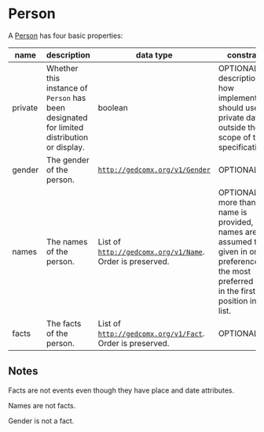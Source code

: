 # Person

A [Person](https://github.com/FamilySearch/gedcomx/blob/master/specifications/conceptual-model-specification.md#person) has four basic properties:

name  | description | data type | constraints
------|-------------|-----------|------------
private | Whether this instance of `Person` has been designated for limited distribution or display. | boolean | OPTIONAL. A description of how implementations should use private data is outside the scope of this specification.
gender | The gender of the person. | [`http://gedcomx.org/v1/Gender`](https://github.com/FamilySearch/gedcomx/blob/master/specifications/conceptual-model-specification.md#gender) | OPTIONAL.
names | The names of the person. | List of [`http://gedcomx.org/v1/Name`](https://github.com/FamilySearch/gedcomx/blob/master/specifications/conceptual-model-specification.md#name-conclusion). Order is preserved. | OPTIONAL.  If more than one name is provided, names are assumed to be given in order of preference, with the most preferred name in the first position in the list.
facts | The facts of the person. | List of [`http://gedcomx.org/v1/Fact`](https://github.com/FamilySearch/gedcomx/blob/master/specifications/conceptual-model-specification.md#fact-conclusion). Order is preserved. | OPTIONAL.

## Notes

Facts are not events even though they have place and date attributes.

Names are not facts.

Gender is not a fact.